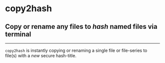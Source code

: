 # copy2hash

## Copy or rename any files to *hash* named files via terminal
---

`copy2hash` is instantly copying or renaming a single file or file-series to file(s) with a *new* secure hash-title.
